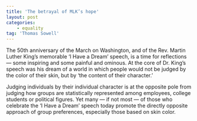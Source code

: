 ```yaml
---
title: 'The betrayal of MLK’s hope'
layout: post
categories:
    - equality
tag: 'Thomas Sowell'
---
```


The 50th anniversary of the March on Washington, and of the Rev. Martin Luther King’s memorable ‘I Have a Dream’ speech, is a time for reflections — some inspiring and some painful and ominous. At the core of Dr. King’s speech was his dream of a world in which people would not be judged by the color of their skin, but by ‘the content of their character.’  
  
Judging individuals by their individual character is at the opposite pole from judging how groups are statistically represented among employees, college students or political figures. Yet many — if not most — of those who celebrate the ‘I Have a Dream’ speech today promote the directly opposite approach of group preferences, especially those based on skin color.